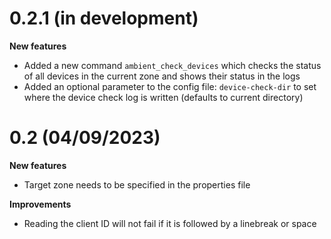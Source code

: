 # 0.2.1 (in development)

**New features**
- Added a new command `ambient_check_devices` which checks the status of all devices in the current zone and shows their status in the logs
- Added an optional parameter to the config file: `device-check-dir` to set where the device check log is written (defaults to current directory)

# 0.2 (04/09/2023)

**New features**
- Target zone needs to be specified in the properties file

**Improvements**
- Reading the client ID will not fail if it is followed by a linebreak or space
